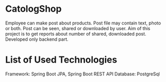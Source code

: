 # CatologShop

Employee can make post about products. Post file may contain text, photo or both.
Post can be seen, shared or downloaded by user. Aim of this project is to get
reports about number of shared, downloaded post. Developed only backend part.

# List of Used Technologies
Framework: Spring Boot JPA, Spring Boot REST API
Database: PostgreSql     
